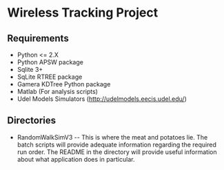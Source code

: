 # Wireless Tracking Project

## Requirements
 * Python <= 2.X
 * Python APSW package
 * Sqlite 3+
 * SqLite RTREE package
 * Gamera KDTree Python package
 * Matlab (For analysis scripts)
 * Udel Models Simulators (http://udelmodels.eecis.udel.edu/)

## Directories
 * RandomWalkSimV3 -- This is where the meat and potatoes lie. The batch scripts will provide adequate information regarding the required run order. The README in the directory will provide useful information about what application does in particular.
